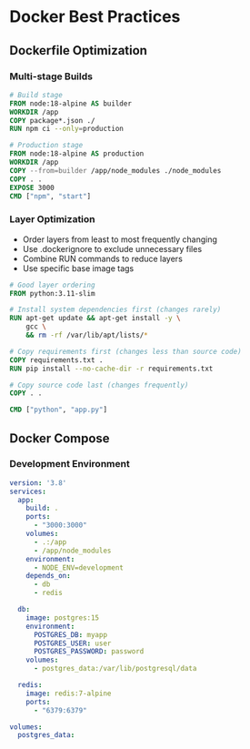 # Docker Best Practices

## Dockerfile Optimization

### Multi-stage Builds
```dockerfile
# Build stage
FROM node:18-alpine AS builder
WORKDIR /app
COPY package*.json ./
RUN npm ci --only=production

# Production stage
FROM node:18-alpine AS production
WORKDIR /app
COPY --from=builder /app/node_modules ./node_modules
COPY . .
EXPOSE 3000
CMD ["npm", "start"]
```

### Layer Optimization
- Order layers from least to most frequently changing
- Use .dockerignore to exclude unnecessary files
- Combine RUN commands to reduce layers
- Use specific base image tags

```dockerfile
# Good layer ordering
FROM python:3.11-slim

# Install system dependencies first (changes rarely)
RUN apt-get update && apt-get install -y \
    gcc \
    && rm -rf /var/lib/apt/lists/*

# Copy requirements first (changes less than source code)
COPY requirements.txt .
RUN pip install --no-cache-dir -r requirements.txt

# Copy source code last (changes frequently)
COPY . .

CMD ["python", "app.py"]
```

## Docker Compose

### Development Environment
```yaml
version: '3.8'
services:
  app:
    build: .
    ports:
      - "3000:3000"
    volumes:
      - .:/app
      - /app/node_modules
    environment:
      - NODE_ENV=development
    depends_on:
      - db
      - redis

  db:
    image: postgres:15
    environment:
      POSTGRES_DB: myapp
      POSTGRES_USER: user
      POSTGRES_PASSWORD: password
    volumes:
      - postgres_data:/var/lib/postgresql/data

  redis:
    image: redis:7-alpine
    ports:
      - "6379:6379"

volumes:
  postgres_data:
```